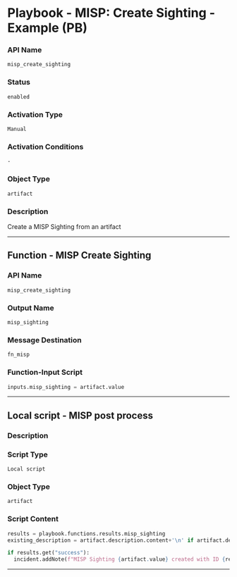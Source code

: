 <!--
    DO NOT MANUALLY EDIT THIS FILE
    THIS FILE IS AUTOMATICALLY GENERATED WITH resilient-sdk codegen
    Generated with resilient-sdk v51.0.0.2.575
-->

# Playbook - MISP: Create Sighting - Example (PB)

### API Name
`misp_create_sighting`

### Status
`enabled`

### Activation Type
`Manual`

### Activation Conditions
`-`

### Object Type
`artifact`

### Description
Create a MISP Sighting from an artifact


---
## Function - MISP Create Sighting

### API Name
`misp_create_sighting`

### Output Name
`misp_sighting`

### Message Destination
`fn_misp`

### Function-Input Script
```python
inputs.misp_sighting = artifact.value
```

---

## Local script - MISP post process

### Description


### Script Type
`Local script`

### Object Type
`artifact`

### Script Content
```python
results = playbook.functions.results.misp_sighting
existing_description = artifact.description.content+'\n' if artifact.description else ""

if results.get("success"):
  incident.addNote(f"MISP Sighting {artifact.value} created with ID {results.get('content', {}).get('Sighting', {}).get('id')}")
```

---

